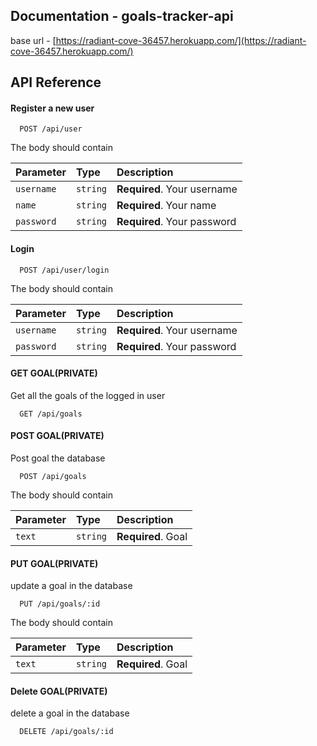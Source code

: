 ## Documentation - goals-tracker-api

base url - [https://radiant-cove-36457.herokuapp.com/](https://radiant-cove-36457.herokuapp.com/)

## API Reference

#### Register a new user

```http
  POST /api/user
```
The body should contain

| Parameter | Type     | Description                |
| :-------- | :------- | :------------------------- |
| `username` | `string` | **Required**. Your username |
| `name` | `string` | **Required**. Your name |
| `password` | `string` | **Required**. Your password |

#### Login

```http
  POST /api/user/login
```
The body should contain

| Parameter | Type     | Description                |
| :-------- | :------- | :------------------------- |
| `username` | `string` | **Required**. Your username|
| `password` | `string` | **Required**. Your password |

#### GET GOAL(PRIVATE)
Get all the goals of the logged in user

```http
  GET /api/goals
```

#### POST GOAL(PRIVATE)

Post goal the database
```http
  POST /api/goals
```
The body should contain

| Parameter | Type     | Description                |
| :-------- | :------- | :------------------------- |
| `text` | `string` | **Required**. Goal|

#### PUT GOAL(PRIVATE)

update a goal in the database
```http
  PUT /api/goals/:id
```
The body should contain

| Parameter | Type     | Description                |
| :-------- | :------- | :------------------------- |
| `text` | `string` | **Required**. Goal|

#### Delete GOAL(PRIVATE)

delete a goal in the database
```http
  DELETE /api/goals/:id
```